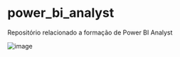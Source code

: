 # power_bi_analyst

Repositório relacionado a formação de Power BI Analyst

![image](https://github.com/Gabrielhnm/power_bi_analyst/assets/54184116/d10a1e94-e1c8-4a77-b7ff-632257dbd638)
